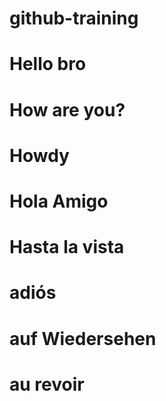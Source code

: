 # github-training

# Hello bro

# How are you?

# Howdy

# Hola Amigo

# Hasta la vista

# adiós

# auf Wiedersehen

# au revoir
